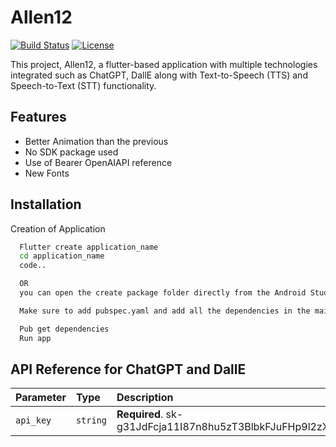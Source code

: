 
# Allen12

[![Build Status](https://travis-ci.org/your-username/flutter-awesome-app.svg?branch=main)](https://travis-ci.org/your-username/flutter-awesome-app)
[![License](https://img.shields.io/badge/license-MIT-blue.svg)](LICENSE)


This project, Allen12, a flutter-based application with multiple technologies integrated such as ChatGPT, DallE along with Text-to-Speech (TTS) and Speech-to-Text (STT) functionality. 


## Features

- Better Animation than the previous
- No SDK package used
- Use of Bearer OpenAIAPI reference
- New Fonts


## Installation

Creation of Application

```bash
  Flutter create application_name
  cd application_name
  code..

  OR 
  you can open the create package folder directly from the Android Studio

  Make sure to add pubspec.yaml and add all the dependencies in the main application 

  Pub get dependencies
  Run app
```

## API Reference for ChatGPT and DallE


| Parameter | Type     | Description                |
| :-------- | :------- | :------------------------- |
| `api_key` | `string` | **Required**. 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 |






    
